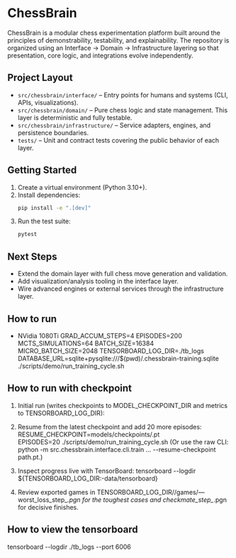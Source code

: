 # ChessBrain

ChessBrain is a modular chess experimentation platform built around the principles of demonstrability, testability, and explainability. The repository is organized using an Interface → Domain → Infrastructure layering so that presentation, core logic, and integrations evolve independently.

## Project Layout

- `src/chessbrain/interface/` – Entry points for humans and systems (CLI, APIs, visualizations).
- `src/chessbrain/domain/` – Pure chess logic and state management. This layer is deterministic and fully testable.
- `src/chessbrain/infrastructure/` – Service adapters, engines, and persistence boundaries.
- `tests/` – Unit and contract tests covering the public behavior of each layer.

## Getting Started

1. Create a virtual environment (Python 3.10+).
2. Install dependencies:
   ```bash
   pip install -e ".[dev]"
   ```
3. Run the test suite:
   ```bash
   pytest
   ```

## Next Steps

- Extend the domain layer with full chess move generation and validation.
- Add visualization/analysis tooling in the interface layer.
- Wire advanced engines or external services through the infrastructure layer.


## How to run 
* NVidia 1080Ti 
GRAD_ACCUM_STEPS=4  EPISODES=200 MCTS_SIMULATIONS=64 BATCH_SIZE=16384 \
MICRO_BATCH_SIZE=2048 TENSORBOARD_LOG_DIR=./tb_logs \
DATABASE_URL=sqlite+pysqlite:///$(pwd)/.chessbrain-training.sqlite \
./scripts/demo/run_training_cycle.sh

## How to run with checkpoint
  1. Initial run (writes checkpoints to MODEL_CHECKPOINT_DIR and metrics to TENSORBOARD_LOG_DIR):

  2. Resume from the latest checkpoint and add 20 more episodes:
     RESUME_CHECKPOINT=models/checkpoints/<your-checkpoint>.pt \
     EPISODES=20 ./scripts/demo/run_training_cycle.sh
     (Or use the raw CLI: python -m src.chessbrain.interface.cli.train ... --resume-checkpoint path.pt.)

  3. Inspect progress live with TensorBoard:
     tensorboard --logdir ${TENSORBOARD_LOG_DIR:-data/tensorboard}

  4. Review exported games in TENSORBOARD_LOG_DIR/<job-id>/games/—worst_loss_step_*.pgn for the toughest cases and checkmate_step_*.pgn for decisive finishes.

## How to view the tensorboard 
tensorboard --logdir ./tb_logs --port 6006